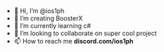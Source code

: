 - 👋 Hi, I’m @ios1ph
- 👀 I’m creating BoosterX
- 🌱 I’m currently learning c#
- 💞️ I’m looking to collaborate on super cool project
- 📫 How to reach me **discord.com/ios1ph**

<!---
ios1ph/ios1ph is a ✨ special ✨ repository because its `README.md` (this file) appears on your GitHub profile.
You can click the Preview link to take a look at your changes.
--->
